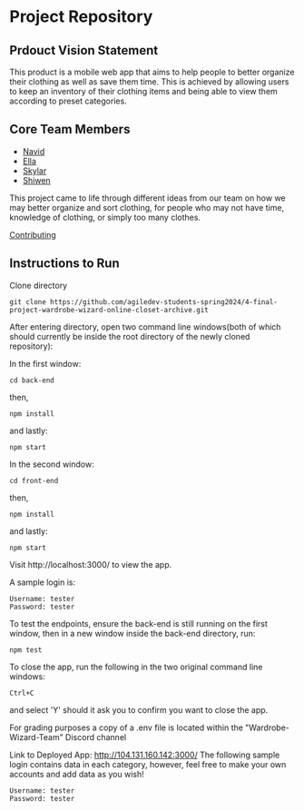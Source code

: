 # Project Repository

## Prdouct Vision Statement

This product is a mobile web app that aims to help people to better organize their clothing as well as save them time. This is achieved by allowing users to keep an inventory of their clothing items and being able to view them according to preset categories.

## Core Team Members

* [Navid](https://github.com/N-A-V-I-D)
* [Ella](https://github.com/Ella-zizzzy)
* [Skylar](https://github.com/skylar-mo)
* [Shiwen](https://github.com/ShiwenFang)

This project came to life through different ideas from our team on how we may better organize and sort clothing, for people who may not have time, knowledge of clothing, or simply too many clothes.

[Contributing](CONTRIBUTING.md)

## Instructions to Run

Clone directory
```
git clone https://github.com/agiledev-students-spring2024/4-final-project-wardrobe-wizard-online-closet-archive.git
```
After entering directory, open two command line windows(both of which should currently be inside the root directory of the newly cloned repository):

In the first window:
```
cd back-end
```

then,
```
npm install
```

and lastly:
```
npm start
```

In the second window:
```
cd front-end
```

then,
```
npm install
```

and lastly:
```
npm start
```

Visit http://localhost:3000/ to view the app.

A sample login is:
```
Username: tester
Password: tester 
```

To test the endpoints, ensure the back-end is still running on the first window, then in a new window inside the back-end directory, run:

```
npm test
```

To close the app, run the following in the two original command line windows:
```
Ctrl+C
```
and select 'Y' should it ask you to confirm you want to close the app.


For grading purposes a copy of a .env file is located within the "Wardrobe-Wizard-Team" Discord channel

Link to Deployed App: http://104.131.160.142:3000/
The following sample login contains data in each category, however, feel free to make your own accounts and add data as you wish!
```
Username: tester
Password: tester 
```